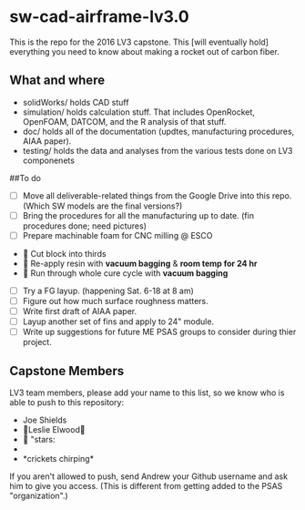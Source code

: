 # sw-cad-airframe-lv3.0
This is the repo for the 2016 LV3 capstone. This [will eventually hold] everything you need to know about making a rocket out of carbon fiber.

## What and where
* solidWorks/ holds CAD stuff 
* simulation/ holds calculation stuff. That includes OpenRocket, OpenFOAM, DATCOM, and the R analysis of that stuff.
* doc/ holds all of the documentation (updtes, manufacturing procedures, AIAA paper).
* testing/ holds the data and analyses from the various tests done on LV3 componenets

##To do 
- [ ] Move all deliverable-related things from the Google Drive into this repo. 
 	(Which SW models are the final versions?)
- [ ] Bring the procedures for all the manufacturing up to date. 
 	(fin procedures done; need pictures)
- [ ] Prepare machinable foam for CNC milling @ ESCO
- &#x1F34F; Cut block into thirds 
- &#x1F49B; Re-apply resin with **vacuum bagging** & **room temp for 24 hr**
- &#x1F537; Run through whole cure cycle with **vacuum bagging**
- [ ] Try a FG layup. 
 	(happening Sat. 6-18 at 8 am)
- [ ] Figure out how much surface roughness matters.
- [ ] Write first draft of AIAA paper.
- [ ] Layup another set of fins and apply to 24" module.
- [ ] Write up suggestions for future ME PSAS groups to consider during thier project. 

## Capstone Members
LV3 team members, please add your name to this list, so we know who is able to push to this repository:

* Joe Shields
* :dog:Leslie Elwood:horse: 
* :rocket: "stars:
* 
* \*crickets chirping\*

If you aren't allowed to push, send Andrew your Github username and ask him to give you access. (This is different from getting added to the PSAS "organization".)
